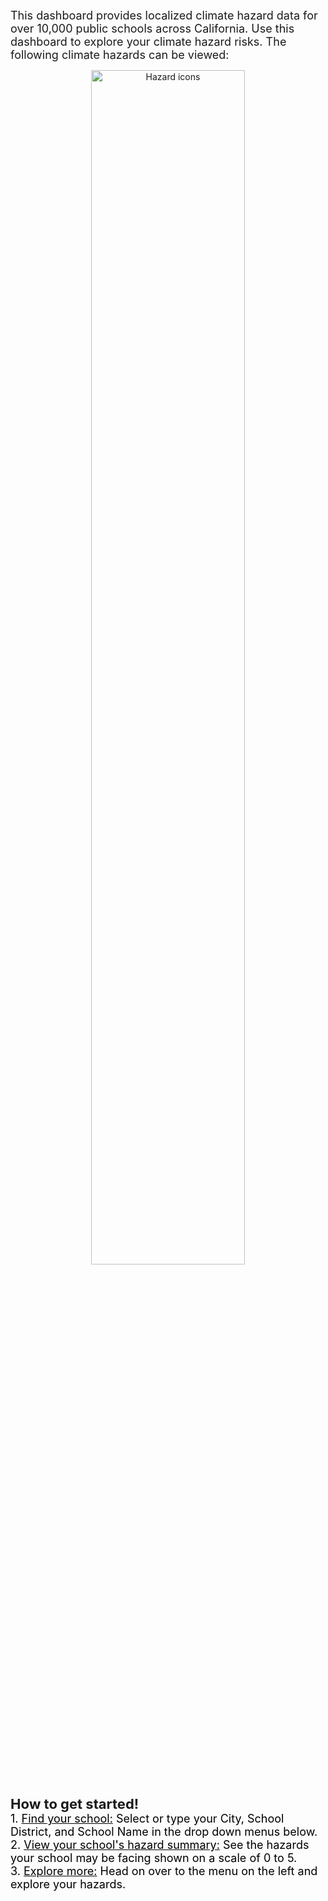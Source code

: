 <br>
<span style="font-size:18px;">This dashboard provides localized climate hazard data for over 10,000 public schools across California. Use this dashboard to explore your climate hazard risks. The following climate hazards can be viewed:
</span>
<p align="center">
<img src="icons_hazards.png" alt="Hazard icons" width="70%">
</p>
<p><br> <span style="font-size:22px;"><b>How to get started!</b></span>
<br>
<span style="color:black;font-size:18px">
1. <u>Find your school:</u> Select or type your City, School District, and School Name in the drop down menus below.<br>
2. <u>View your school's hazard summary:</u> See the hazards your school may be facing shown on a scale of 0 to 5.<br>
3. <u>Explore more:</u> Head on over to the menu on the left and explore your hazards.  

</span>

